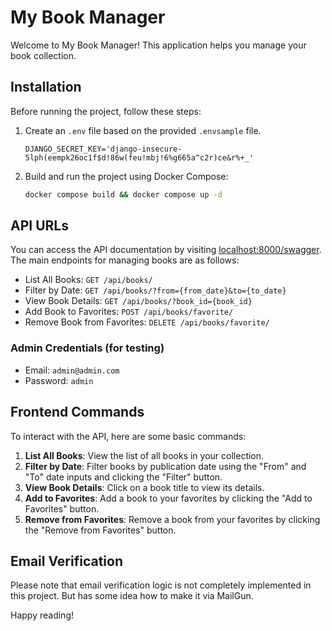 # My Book Manager

Welcome to My Book Manager! This application helps you manage your book collection.

## Installation

Before running the project, follow these steps:

1. Create an `.env` file based on the provided `.envsample` file.

    ```env
    DJANGO_SECRET_KEY='django-insecure-5lph(eempk26oc1f$d!86w(feu!mbj!6%g665a^c2r)ce&r%+_'
    ```

2. Build and run the project using Docker Compose:

    ```bash
    docker compose build && docker compose up -d
    ```

## API URLs

You can access the API documentation by visiting [localhost:8000/swagger](http://localhost:8000/swagger). The main endpoints for managing books are as follows:

- List All Books: `GET /api/books/`
- Filter by Date: `GET /api/books/?from={from_date}&to={to_date}`
- View Book Details: `GET /api/books/?book_id={book_id}`
- Add Book to Favorites: `POST /api/books/favorite/`
- Remove Book from Favorites: `DELETE /api/books/favorite/`

### Admin Credentials (for testing)

- Email: `admin@admin.com`
- Password: `admin`

## Frontend Commands

To interact with the API, here are some basic commands:

1. **List All Books**: View the list of all books in your collection.
2. **Filter by Date**: Filter books by publication date using the "From" and "To" date inputs and clicking the "Filter" button.
3. **View Book Details**: Click on a book title to view its details.
4. **Add to Favorites**: Add a book to your favorites by clicking the "Add to Favorites" button.
5. **Remove from Favorites**: Remove a book from your favorites by clicking the "Remove from Favorites" button.

## Email Verification

Please note that email verification logic is not completely implemented in this project. But has some idea how to make it via MailGun.

Happy reading!
